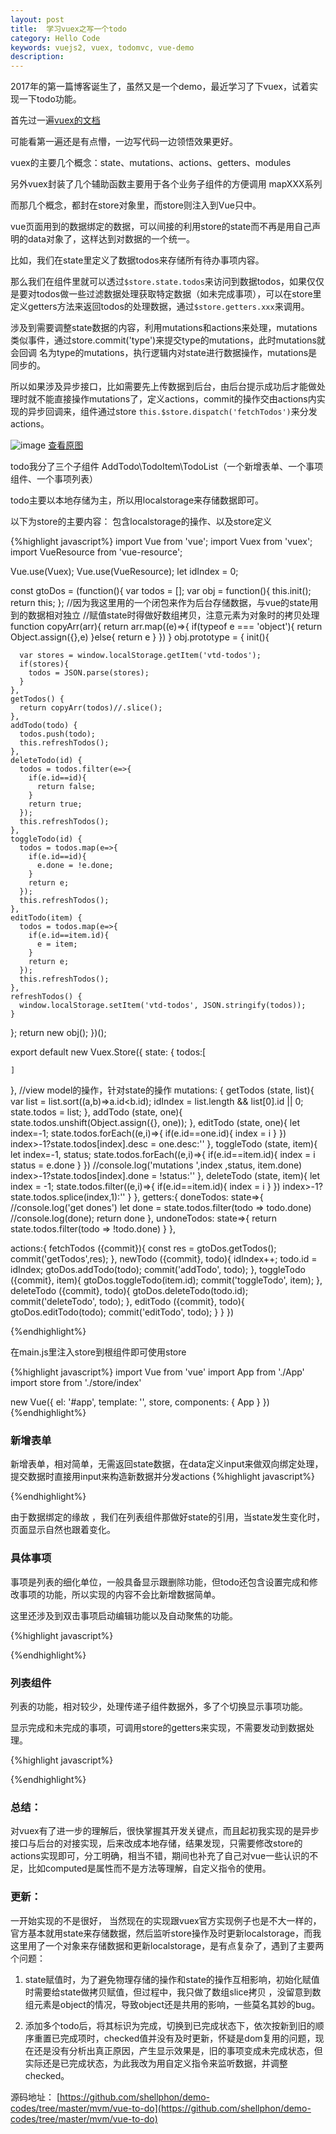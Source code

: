 ```yaml
---
layout: post
title:  学习vuex之写一个todo
category: Hello Code
keywords: vuejs2, vuex, todomvc, vue-demo
description: 
---
```


2017年的第一篇博客诞生了，虽然又是一个demo，最近学习了下vuex，试着实现一下todo功能。

首先过一遍[vuex的文档](https://vuex.vuejs.org/zh-cn/getting-started.html)

可能看第一遍还是有点懵，一边写代码一边领悟效果更好。

vuex的主要几个概念：state、mutations、actions、getters、modules

另外vuex封装了几个辅助函数主要用于各个业务子组件的方便调用 mapXXX系列 

而那几个概念，都封在store对象里，而store则注入到Vue只中。

vue页面用到的数据绑定的数据，可以间接的利用store的state而不再是用自己声明的data对象了，这样达到对数据的一个统一。

比如，我们在state里定义了数据todos来存储所有待办事项内容。

那么我们在组件里就可以透过`$store.state.todos`来访问到数据todos，如果仅仅是要对todos做一些过滤数据处理获取特定数据（如未完成事项），可以在store里定义getters方法来返回todos的处理数据，通过`$store.getters.xxx`来调用。

涉及到需要调整state数据的内容，利用mutations和actions来处理，mutations类似事件，通过store.commit('type')来提交type的mutations，此时mutations就会回调 名为type的mutations，执行逻辑内对state进行数据操作，mutations是同步的。

所以如果涉及异步接口，比如需要先上传数据到后台，由后台提示成功后才能做处理时就不能直接操作mutations了，定义actions，commit的操作交由actions内实现的异步回调来，组件通过store `this.$store.dispatch('fetchTodos')`来分发actions。

![image](http://dont27.qiniudn.com/vuex.png)
<a href="http://dont27.qiniudn.com/vuex.png" target="_blank">查看原图</a>

todo我分了三个子组件 AddTodo\TodoItem\TodoList（一个新增表单、一个事项组件、一个事项列表）

todo主要以本地存储为主，所以用localstorage来存储数据即可。

以下为store的主要内容： 包含localstorage的操作、以及store定义

{%highlight javascript%}
import Vue from 'vue';
import Vuex from 'vuex';
import VueResource from 'vue-resource';

Vue.use(Vuex);
Vue.use(VueResource);
let idIndex = 0;

const gtoDos = (function(){
  var todos = [];
  var obj = function(){
    this.init();
    return this;
  };
  //因为我这里用的一个闭包来作为后台存储数据，与vue的state用到的数据相对独立
  //赋值state时得做好数组拷贝，注意元素为对象时的拷贝处理
  function copyArr(arr){
    return arr.map((e)=>{
      if(typeof e === 'object'){
        return Object.assign({},e)
      }else{
        return e
      }
    })
  }
  obj.prototype = {
    init(){

      var stores = window.localStorage.getItem('vtd-todos');
      if(stores){
        todos = JSON.parse(stores);
      }
    },
    getTodos() {
      return copyArr(todos)//.slice();
    },
    addTodo(todo) {
      todos.push(todo);
      this.refreshTodos();
    },
    deleteTodo(id) {
      todos = todos.filter(e=>{
        if(e.id==id){
          return false;
        }
        return true;
      });
      this.refreshTodos();
    },
    toggleTodo(id) {
      todos = todos.map(e=>{
        if(e.id==id){
          e.done = !e.done;
        }
        return e;
      });
      this.refreshTodos();
    },
    editTodo(item) {
      todos = todos.map(e=>{
        if(e.id==item.id){
          e = item;
        }
        return e;
      });
      this.refreshTodos();
    },
    refreshTodos() {
      window.localStorage.setItem('vtd-todos', JSON.stringify(todos));
    }
  };
  return new obj();
})();

export default new Vuex.Store({
  state: {
    todos:[
    
    ]
  },
  //view model的操作，针对state的操作
  mutations: {
    getTodos (state, list){
      var list = list.sort((a,b)=>a.id<b.id);
      idIndex = list.length && list[0].id || 0;
      state.todos = list;
    },
    addTodo (state, one){
      state.todos.unshift(Object.assign({}, one));
    },
    editTodo (state, one){
      let index=-1;
      state.todos.forEach((e,i)=>{
        if(e.id==one.id){
          index = i
        }
      })
      index>-1?state.todos[index].desc = one.desc:''
    },
    toggleTodo (state, item){
      let index=-1,
        status;
      state.todos.forEach((e,i)=>{
        if(e.id==item.id){
          index = i
          status = e.done
        }
      })
      //console.log('mutations ',index ,status, item.done)
      index>-1?state.todos[index].done = !status:''
    },
    deleteTodo (state, item){
      let index = -1;
      state.todos.filter((e,i)=>{
        if(e.id==item.id){
          index = i
        }
      })
      index>-1?state.todos.splice(index,1):''
    }
  },
  getters:{
    doneTodos: state=>{
      //console.log('get dones')
      let done = state.todos.filter(todo => todo.done)
      //console.log(done);
      return done
    },
    undoneTodos: state=>{
      return state.todos.filter(todo => !todo.done)
    }
  },

  actions:{
    fetchTodos ({commit}){
       const res = gtoDos.getTodos();
       commit('getTodos',res);
    },
    newTodo ({commit}, todo){
      idIndex++;
      todo.id = idIndex;
      gtoDos.addTodo(todo);
      commit('addTodo', todo);
    },
    toggleTodo ({commit}, item){
      gtoDos.toggleTodo(item.id);
      commit('toggleTodo', item);
    },
    deleteTodo  ({commit}, todo){
      gtoDos.deleteTodo(todo.id);
      commit('deleteTodo', todo);
    },
    editTodo ({commit}, todo){
      gtoDos.editTodo(todo);
      commit('editTodo', todo);
    }
  }
})

{%endhighlight%}

在main.js里注入store到根组件即可使用store

{%highlight javascript%}
import Vue from 'vue'
import App from './App'
import store from './store/index'

new Vue({
  el: '#app',
  template: '<App/>',
  store,
  components: { App }
})
{%endhighlight%}

### 新增表单

新增表单，相对简单，无需返回state数据，在data定义input来做双向绑定处理，提交数据时直接用input来构造新数据并分发actions
{%highlight javascript%}
<template>
  <div class="add-to-do">
    <h1><i class="glyphicon glyphicon-time"></i> To Do </h1>
    <form v-on:submit.prevent="onSubmit" role="form" class="form-horizontal" >
      <div class="form-group">
        <div class="col-sm-10">
          <input type="text" class="form-control" v-model="input" placeholder="输入事项~">
        </div>
          <button type="submit" class="btn btn-info col-sm-2">提交</button>
      </div>
    </form>
  </div>
</template>

<script>

import { mapActions } from 'vuex'

export default {
  name: 'AddToDo',
  data: function(){
    return {
      input:''
    }
  },
  created:function(){
    
  },
  methods:{
    onSubmit:function(){
      const todo = {
        done : false,
        desc : '',
        time : (new Date())
      };
      if(this.input==''){
        alert('不能为空');
        return;
      }
      todo.desc = this.input;
      //this.input = '';
      //通过dispatch分发actions，actions来处理数据，actions可以返回promise，然后由业务逻辑这边做相应处理
      this.$store.dispatch('newTodo', todo).then(()=>{
        this.input = '';
      }, ()=>{
        alert('出错');
      });

    }
  }
}
</script>
{%endhighlight%}

由于数据绑定的缘故 ，我们在列表组件那做好state的引用，当state发生变化时，页面显示自然也跟着变化。

### 具体事项

事项是列表的细化单位，一般具备显示跟删除功能，但todo还包含设置完成和修改事项的功能，所以实现的内容不会比新增数据简单。

这里还涉及到双击事项启动编辑功能以及自动聚焦的功能。

{%highlight javascript%}
<template>
  <li class="todo-item" :class='{editing: editable}'>
    <div class="view">
      <input type="checkbox" class="cb" v-detect="item.done" @change="toggleTodo(item)">
      <label v-on:dblclick="toEdit()">{{item.desc}}</label>
      <a class="delete" @click="deleteItem">×</a>
    </div>
    <div class="col-sm-10 edit-input">
      <input type="text" class="form-control" v-auto-focus="editable" :value="item.desc"
      @keyup.enter="doneEdit"
      @keyup.esc="cancelEdit"
      @blur="doneEdit">
    </div>
  </li>
</template>

<script>
import Vue from 'vue';

export default {
  name: 'TodoItem',
  //读取父组件传入的item
  props: ['item'],
  data: function(){
    return {
      input:'',
      //标识是否进入编辑
      editable:false
    }
  },
  directives:{
    //定义指令： 监听数据设置checked值，回避一些奇怪的问题
    detect:function(el, binding){
       // console.log(el.checked, binding.value)
        el.checked = binding.value
    },
    'auto-focus': function(el, binding){
      //console.log(binding.value);
      if(binding.value){
        el.focus();
      }
    }
  },
  created:function(){
    
  },
  methods:{
    doneEdit (e) {
      const value = e.target.value.trim();
      const { item } = this;
      if (!value) {
        this.deleteItem();
      } else if (this.editable) {
        item.desc = value;
        //分发编辑处理
        this.$store.dispatch('editTodo', item);
        this.editable = false
      }
    },
    cancelEdit (e) {
      e.target.value = this.item.desc
      this.editable = false
    },
    toEdit(){
      this.editable = true;
    },
    deleteItem (){
      const todo = this.item;
     //分发删除操作
      this.$store.dispatch('deleteTodo', todo);

    },
    toggleTodo (){
      const todo = this.item;
     /*console.log('组件点击',todo.done);*/
     //分发切换事项状态操作
      this.$store.dispatch('toggleTodo', todo);
    }
  }
}
</script>
{%endhighlight%}

### 列表组件

列表的功能，相对较少，处理传递子组件数据外，多了个切换显示事项功能。

显示完成和未完成的事项，可调用store的getters来实现，不需要发动到数据处理。

{%highlight javascript%}
<template>
  <div class="to-do-list">
    <ul class="todo-types">
      <li v-for="(obj, key) in filters" class="btn btn-default"
       :class="{'btn-success': key==visiableType}"
        role="button" @click="visiableType=key">{{obj.desc}}
        </li>
    </ul>
    <p v-show="filterTodos.length==0" style="text-align: center;">暂无对应信息</p>
    <ul class="todo-list">
      <TodoItem v-for='todo in filterTodos' :item="todo"></TodoItem>
    </ul>
  </div>
</template>

<script>
import TodoItem from './TodoItem'
import {mapGetters} from 'vuex'

const filters = {
  'all': { 
    type:'all',
    desc:'所有'  
  },
  'done':{
    type:'done',
    desc:'已完成'
  },
  'undone':{
    type:'undone',
    desc:'待完成'
  }
};

export default {
  name: 'TodoList',
  data:function(){
    return {
      visiableType:'all',
      filters:filters
    }
  },
  created:function(){
    this.$store.dispatch('fetchTodos');
  },
  components: {TodoItem},
  computed:{
    filterTodos (){
      return this[this.filters[this.visiableType]['type']];
    },
    all (){
      return this.$store.state.todos;
    },
    ...mapGetters({
      done: 'doneTodos',
      undone:'undoneTodos'
    })
  }
}
</script>
{%endhighlight%}

### 总结： 
  
  对vuex有了进一步的理解后，很快掌握其开发关键点，而且起初我实现的是异步接口与后台的对接实现，后来改成本地存储，结果发现，只需要修改store的actions实现即可，分工明确，相当不错，期间也补充了自己对vue一些认识的不足，比如computed是属性而不是方法等理解，自定义指令的使用。

### 更新：
  
  一开始实现的不是很好， 当然现在的实现跟vuex官方实现例子也是不大一样的，官方基本就用state来存储数据，然后监听store操作及时更新localstorage，而我这里用了一个对象来存储数据和更新localstorage，是有点复杂了，遇到了主要两个问题：

  1. state赋值时，为了避免物理存储的操作和state的操作互相影响，初始化赋值时需要给state做拷贝赋值，但过程中，我只做了数组slice拷贝 ，没留意到数组元素是object的情况，导致object还是共用的影响，一些莫名其妙的bug。

  2. 添加多个todo后，将其标识为完成，切换到已完成状态下，依次按新到旧的顺序重置已完成项时，checked值并没有及时更新，怀疑是dom复用的问题，现在还是没有分析出真正原因，产生显示效果是，旧的事项变成未完成状态，但实际还是已完成状态，为此我改为用自定义指令来监听数据，并调整checked。

源码地址： [https://github.com/shellphon/demo-codes/tree/master/mvm/vue-to-do](https://github.com/shellphon/demo-codes/tree/master/mvm/vue-to-do)
